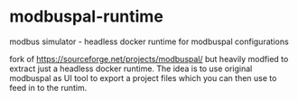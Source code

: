# modbuspal-runtime
modbus simulator - headless docker runtime for modbuspal configurations

fork of https://sourceforge.net/projects/modbuspal/ but heavily modfied to extract just a headless docker runtime. The idea is to use original modbuspal as UI tool to export a project files which you can then use to feed in to the runtim.
